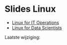 # Slides Linux

- [Linux for IT Operations](linux-ops.html)
- [Linux for Data Scientists](linux-ds.html)

Laatste wijziging: 